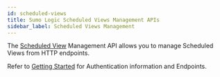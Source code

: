 ```yaml
---
id: scheduled-views
title: Sumo Logic Scheduled Views Management APIs
sidebar_label: Scheduled Views Management
---
```


The [Scheduled View](https://help.sumologic.com/Manage/Scheduled-Views) Management API allows you to manage Scheduled Views from HTTP endpoints.

Refer to [Getting Started](docs/api/index.md) for Authentication information and Endpoints.
